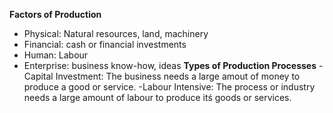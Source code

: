 **Factors of Production** 
- Physical: Natural resources, land, machinery
- Financial: cash or financial investments
- Human: Labour
- Enterprise: business know-how, ideas
**Types of Production Processes**
-Capital Investment: The business needs a large amout of money to produce a good or service.
-Labour Intensive: The process or industry needs a large amount of labour to produce itś goods or services.
 
<!--stackedit_data:
eyJoaXN0b3J5IjpbLTExNjI1OTE3NTRdfQ==
-->
